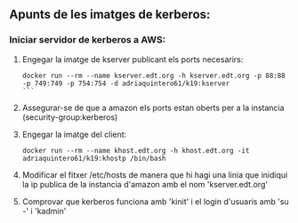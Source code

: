 ## Apunts de les imatges de kerberos:

### Iniciar servidor de kerberos a AWS:

1. Engegar la imatge de kserver publicant els ports necesarirs:

	````
	docker run --rm --name kserver.edt.org -h kserver.edt.org -p 88:88 -p 749:749 -p 754:754 -d adriaquintero61/k19:kserver
	```
2. Assegurar-se de que a amazon els ports estan oberts per a la instancia (security-group:kerberos)

3. Engegar la imatge del client:

	```
	docker run --rm --name khost.edt.org -h khost.edt.org -it adriaquintero61/k19:khostp /bin/bash
	```
4. Modificar el fitxer /etc/hosts de manera que hi hagi una linia que inidiqui la ip publica de la instancia d'amazon amb el nom 'kserver.edt.org'

5. Comprovar que kerberos funciona amb 'kinit' i el login d'usuaris amb 'su -' i 'kadmin'	
